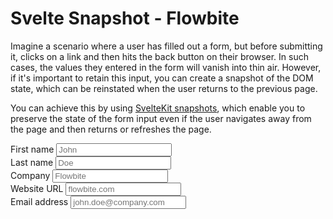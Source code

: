# Svelte Snapshot - Flowbite


<script lang="ts">
  
  import { Input, Label, A } from '$lib';

  let formData = {
    first_name: '',
    last_name: '',
    company: '',
    website: '',
    email: ''
  };
  export const snapshot = {
    capture: () => formData,
    restore: (value) => (formData = value)
  };
</script>

Imagine a scenario where a user has filled out a form, but before submitting it, clicks on a link and then hits the back button on their browser. In such cases, the values they entered in the form will vanish into thin air. However, if it's important to retain this input, you can create a snapshot of the DOM state, which can be reinstated when the user returns to the previous page.

You can achieve this by using <A href="https://kit.svelte.dev/docs/snapshots">SvelteKit snapshots</A>, which enable you to preserve the state of the form input even if the user navigates away from the page and then returns or refreshes the page.

<form class="p-16">
    <div class="grid gap-6 mb-6 md:grid-cols-2">
    <div>
        <Label for="first_name" class="mb-2">First name</Label>
        <Input type="text" id="first_name" placeholder="John" required bind:value={formData.first_name} />
    </div>
    <div>
        <Label for="last_name" class="mb-2">Last name</Label>
        <Input type="text" id="last_name" placeholder="Doe" required bind:value={formData.last_name} />
    </div>
    <div>
        <Label for="company" class="mb-2">Company</Label>
        <Input type="text" id="company" placeholder="Flowbite" required bind:value={formData.company} />
    </div>
    <div>
        <Label for="website" class="mb-2">Website URL</Label>
        <Input type="url" id="website" placeholder="flowbite.com" bind:value={formData.website} />
    </div>
    </div>
    <div class="mb-6">
    <Label for="email" class="mb-2">Email address</Label>
    <Input
        type="email"
        id="email"
        placeholder="john.doe@company.com"
        required
        bind:value={formData.email} />
    </div>
</form>
